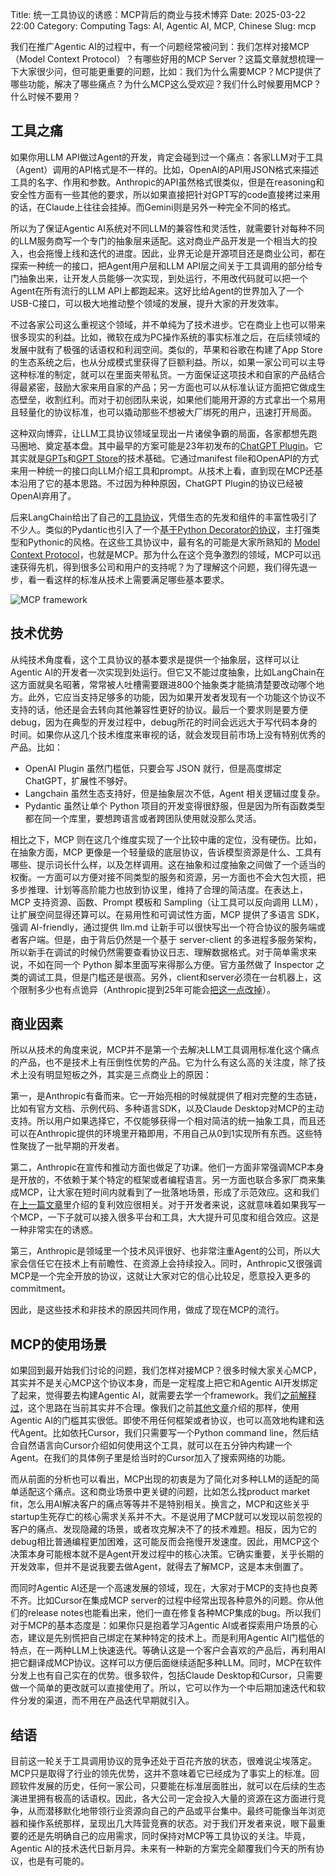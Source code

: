 Title: 统一工具协议的诱惑：MCP背后的商业与技术博弈
Date: 2025-03-22 22:00
Category: Computing
Tags: AI, Agentic AI, MCP, Chinese
Slug: mcp

我们在推广Agentic AI的过程中，有一个问题经常被问到：我们怎样对接MCP（Model Context Protocol）？有哪些好用的MCP Server？这篇文章就想梳理一下大家很少问，但可能更重要的问题，比如：我们为什么需要MCP？MCP提供了哪些功能，解决了哪些痛点？为什么MCP这么受欢迎？我们什么时候要用MCP？什么时候不要用？

## 工具之痛

如果你用LLM API做过Agent的开发，肯定会碰到过一个痛点：各家LLM对于工具（Agent）调用的API格式是不一样的。比如，OpenAI的API用JSON格式来描述工具的名字、作用和参数。Anthropic的API虽然格式很类似，但是在reasoning和安全性方面有一些其他的要求，所以如果直接把针对GPT写的code直接拷过来用的话，在Claude上往往会挂掉。而Gemini则是另外一种完全不同的格式。

所以为了保证Agentic AI系统对不同LLM的兼容性和灵活性，就需要针对每种不同的LLM服务商写一个专门的抽象层来适配。这对商业产品开发是一个相当大的投入，也会拖慢上线和迭代的进度。因此，业界无论是开源项目还是商业公司，都在探索一种统一的接口，把Agent用户层和LLM API层之间关于工具调用的部分给专门抽象出来，让开发人员能够一次实现，到处运行，不用改代码就可以把一个Agent在所有流行的LLM API上都跑起来。这好比给Agent的世界加入了一个USB-C接口，可以极大地推动整个领域的发展，提升大家的开发效率。

不过各家公司这么重视这个领域，并不单纯为了技术进步。它在商业上也可以带来很多现实的利益。比如，微软在成为PC操作系统的事实标准之后，在后续领域的发展中就有了极强的话语权和利润空间。类似的，苹果和谷歌在构建了App Store的生态系统之后，也从分成模式里获得了巨额利益。所以，如果一家公司可以主导这种标准的制定，就可以在里面夹带私货。一方面保证这项技术和自家的产品结合得最紧密，鼓励大家来用自家的产品；另一方面也可以从标准认证方面把它做成生态壁垒，收割红利。而对于初创团队来说，如果他们能用开源的方式拿出一个易用且轻量化的协议标准，也可以撬动那些不想被大厂绑死的用户，迅速打开局面。

这种双向博弈，让LLM工具协议领域呈现出一片诸侯争霸的局面，各家都想先跑马圈地、奠定基本盘。其中最早的方案可能是23年初发布的[ChatGPT Plugin](https://openai.com/index/chatgpt-plugins/)。它其实就是[GPTs](https://openai.com/index/introducing-gpts/)和[GPT Store](https://openai.com/index/introducing-the-gpt-store/)的技术基础。它通过manifest file和OpenAPI的方式来用一种统一的接口向LLM介绍工具和prompt。从技术上看，直到现在MCP还基本沿用了它的基本思路。不过因为种种原因，ChatGPT Plugin的协议已经被OpenAI弃用了。

后来LangChain给出了自己的[工具协议](https://python.langchain.com/docs/concepts/tools/)，凭借生态的先发和组件的丰富性吸引了不少人。类似的Pydantic也引入了一个[基于Python Decorator的协议](https://ai.pydantic.dev/tools/)，主打强类型和Pythonic的风格。在这些工具协议中，最有名的可能是大家所熟知的 [Model Context Protocol](https://modelcontextprotocol.io/)，也就是MCP。那为什么在这个竞争激烈的领域，MCP可以迅速获得先机，得到很多公司和用户的支持呢？为了理解这个问题，我们得先退一步，看一看这样的标准从技术上需要满足哪些基本要求。

![MCP framework](/images/mcp.jpeg)

## 技术优势

从纯技术角度看，这个工具协议的基本要求是提供一个抽象层，这样可以让Agentic AI的开发者一次实现到处运行。但它又不能过度抽象，比如LangChain在这方面就臭名昭著，常常被人吐槽需要跟进800个抽象类才能搞清楚要改动哪个地方。此外，它应当支持足够多的功能，因为如果开发者发现有一个功能这个协议不支持的话，他还是会去转向其他兼容性更好的协议。最后一个要求则是要方便debug，因为在典型的开发过程中，debug所花的时间会远远大于写代码本身的时间。如果你从这几个技术维度来审视的话，就会发现目前市场上没有特别优秀的产品。比如：

* OpenAI Plugin 虽然门槛低，只要会写 JSON 就行，但是高度绑定 ChatGPT，扩展性不够好。
* Langchain 虽然生态支持好，但是抽象层次不低，Agent 相关逻辑过度复杂。
* Pydantic 虽然让单个 Python 项目的开发变得很舒服，但是因为所有函数类型都在同一个库里，要想跨语言或者跨团队使用就没那么灵活。

相比之下，MCP 则在这几个维度实现了一个比较中庸的定位，没有硬伤。比如，在抽象方面，MCP 更像是一个轻量级的底层协议，告诉模型资源是什么、工具有哪些、提示词长什么样，以及怎样调用。这在抽象和过度抽象之间做了一个适当的权衡。一方面可以方便对接不同类型的服务和资源，另一方面也不会大包大揽，把多步推理、计划等高阶能力也放到协议里，维持了合理的简洁度。在表达上，MCP 支持资源、函数、Prompt 模板和 Sampling（让工具可以反向调用 LLM），让扩展空间显得还算可以。在易用性和可调试性方面，MCP 提供了多语言 SDK，强调 AI-friendly，通过提供 llm.md 让新手可以很快写出一个符合协议的服务端或者客户端。但是，由于背后仍然是一个基于 server-client 的多进程多服务架构，所以新手在调试的时候仍然需要查看协议日志、理解数据格式。对于简单需求来说，不如在同一个 Python 脚本里面写来得那么方便。官方虽然做了 Inspector 之类的调试工具，但是门槛还是很高。另外，client和server必须在一台机器上，这个限制多少也有点诡异（Anthropic提到25年可能会[把这一点改掉](https://modelcontextprotocol.io/development/roadmap)）。

## 商业因素

所以从技术的角度来说，MCP并不是第一个去解决LLM工具调用标准化这个痛点的产品，也不是技术上有压倒性优势的产品。它为什么有这么高的关注度，除了技术上没有明显短板之外，其实是三点商业上的原因：

第一，是Anthropic有备而来。它一开始亮相的时候就提供了相对完整的生态链，比如有官方文档、示例代码、多种语言SDK，以及Claude Desktop对MCP的主动支持。所以用户如果选择它，不仅能够获得一个相对简洁的统一抽象工具，而且还可以在Anthropic提供的环境里开箱即用，不用自己从0到1实现所有东西。这些特性聚拢了一批早期的开发者。

第二，Anthropic在宣传和推动方面也做足了功课。他们一方面非常强调MCP本身是开放的，不依赖于某个特定的框架或者编程语言。另一方面也联合多家厂商来集成MCP，让大家在短时间内就看到了一批落地场景，形成了示范效应。这和我们在[上一篇文章](https://yage.ai/manus.html)里介绍的复利效应很相关。对于开发者来说，这就意味着如果我写一个MCP，一下子就可以接入很多平台和工具，大大提升可见度和组合效应。这是一种非常实在的诱惑。

第三，Anthropic是领域里一个技术风评很好、也非常注重Agent的公司，所以大家会信任它在技术上有前瞻性、在资源上会持续投入。同时，Anthropic又很强调MCP是一个完全开放的协议，这就让大家对它的信心比较足，愿意投入更多的commitment。

因此，是这些技术和非技术的原因共同作用，做成了现在MCP的流行。

## MCP的使用场景

如果回到最开始我们讨论的问题，我们怎样对接MCP？很多时候大家关心MCP，其实并不是关心MCP这个协议本身，而是一定程度上把它和Agentic AI开发绑定了起来，觉得要去构建Agentic AI，就需要去学一个framework。我们[之前解释过](https://yage.ai/why-forget-all-frameworks.html)，这个思路在当前其实并不合理。像我们之前[其他文章](https://yage.ai/cursor-to-devin.html)介绍的那样，使用Agentic AI的门槛其实很低。即使不用任何框架或者协议，也可以高效地构建和迭代Agent。比如依托Cursor，我们只需要写一个Python command line，然后结合自然语言向Cursor介绍如何使用这个工具，就可以在五分钟内构建一个Agent。在我们的具体例子里是给当时的Cursor加入了搜索网络的功能。

而从前面的分析也可以看出，MCP出现的初衷是为了简化对多种LLM的适配的简单适配这个痛点。这和商业场景中更关键的问题，比如怎么找product market fit，怎么用AI解决客户的痛点等等并不是特别相关。换言之，MCP和这些关乎startup生死存亡的核心需求关系并不大。不是说用了MCP就可以发现以前忽视的客户的痛点、发现隐藏的场景，或者攻克解决不了的技术难题。相反，因为它的debug相比普通编程更加困难，这可能反而会拖慢开发速度。因此，用MCP这个决策本身可能根本就不是Agent开发过程中的核心决策。它确实重要，关乎长期的开发效率，但并不是说我要去做Agent，就得去了解MCP，这是本末倒置了。

而同时Agentic AI还是一个高速发展的领域，现在，大家对于MCP的支持也良莠不齐。比如Cursor在集成MCP server的过程中经常出现各种意外的问题。你从他们的release notes也能看出来，他们一直在修复各种MCP集成的bug。所以我们对于MCP的基本态度是：如果你只是抱着学习Agentic AI或者探索用户场景的心态，建议是先别慌把自己绑定在某种特定的技术上。而是利用Agentic AI门槛低的特点，在一两种LLM上快速迭代。等确认这是一个客户会喜欢的产品后，再利用AI把它翻译成MCP协议。这样可以方便后面继续适配多种LLM。同时，MCP在软件分发上也有自己实在的优势。很多软件，包括Claude Desktop和Cursor，只需要做一个简单的更改就可以直接使用了。所以，它可以作为一个中后期加速迭代和软件分发的渠道，而不用在产品迭代早期就引入。

## 结语

目前这一轮关于工具调用协议的竞争还处于百花齐放的状态，很难说尘埃落定。MCP只是取得了行业的领先优势，这并不意味着它已经成为了事实上的标准。回顾软件发展的历史，任何一家公司，只要能在标准层面胜出，就可以在后续的生态演进里拥有极高的话语权。因此，各大公司一定会投入大量的资源在这方面进行竞争，从而潜移默化地带领行业资源向自己的产品或平台集中。最终可能像当年浏览器和操作系统那样，呈现出几大阵营竞赛的状态。对于我们开发者来说，眼下最重要的还是先明确自己的应用需求，同时保持对MCP等工具协议的关注。毕竟，Agentic AI的技术迭代日新月异。未来有一种新的方案完全颠覆我们今天的所有协议，也是有可能的。
